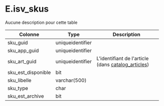 # E.isv_skus

Aucune description pour cette table

Colonne|Type|Description
---|---|---
sku_guid|uniqueidentifier|
sku_app_guid|uniqueidentifier|
sku_art_guid|uniqueidentifier|L'identifiant de l'article (dans [catalog_articles](generated_catalog_articles.md)) 
sku_est_disponible|bit|
sku_libelle|varchar(500)|
sku_type|char|
sku_est_archive|bit|
